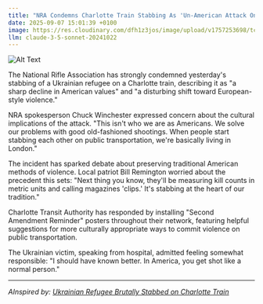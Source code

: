 ```yaml
---
title: "NRA Condemns Charlotte Train Stabbing As 'Un-American Attack On American Values'"
date: 2025-09-07 15:01:39 +0100
image: https://res.cloudinary.com/dfh1z3jos/image/upload/v1757253698/tcddxgmxqlfdmj9w4jwz.jpg
llm: claude-3-5-sonnet-20241022
---
```

![Alt Text](https://res.cloudinary.com/dfh1z3jos/image/upload/v1757253698/tcddxgmxqlfdmj9w4jwz.jpg "A pristine American train station platform with an oversized, gleaming golden gun displayed prominently in a glass case, positioned next to a 'Safety First' sign. A group of NRA members in crisp suits stand rigidly around the display, their expressions a mix of stern patriotism and performative outrage. Dramatic, high-contrast lighting casts sharp shadows, emphasizing the theatrical nature of the scene, with the golden gun catching a brilliant spotlight that makes it shine like a sacred national artifact. The background shows a blurred train and passengers, creating a sense of tension and unresolved conflict. Photorealistic style with a slightly heightened, almost satirical color palette that amplifies the absurdity of the scene.")

The National Rifle Association has strongly condemned yesterday's stabbing of a Ukrainian refugee on a Charlotte train, describing it as "a sharp decline in American values" and "a disturbing shift toward European-style violence."

NRA spokesperson Chuck Winchester expressed concern about the cultural implications of the attack. "This isn't who we are as Americans. We solve our problems with good old-fashioned shootings. When people start stabbing each other on public transportation, we're basically living in London."

The incident has sparked debate about preserving traditional American methods of violence. Local patriot Bill Remington worried about the precedent this sets: "Next thing you know, they'll be measuring kill counts in metric units and calling magazines 'clips.' It's stabbing at the heart of our tradition."

Charlotte Transit Authority has responded by installing "Second Amendment Reminder" posters throughout their network, featuring helpful suggestions for more culturally appropriate ways to commit violence on public transportation.

The Ukrainian victim, speaking from hospital, admitted feeling somewhat responsible: "I should have known better. In America, you get shot like a normal person."

---
*AInspired by: [Ukrainian Refugee Brutally Stabbed on Charlotte Train](https://twitter.com/search?q=Ukrainian%20Refugee%20Brutally%20Stabbed%20on%20Charlotte%20Train)*